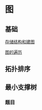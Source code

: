 # 图

## 基础

[存储结构和建图](./graph_base.md)

[图的遍历](./graph_traversal.md)

## 拓扑排序



## 最小支撑树



### 题目

